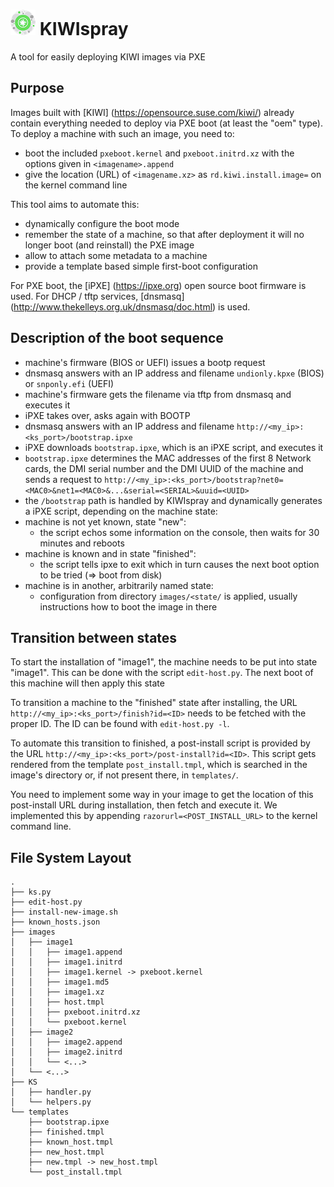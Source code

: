 # ![KIWIspray Logo](kiwispray80.gif) KIWIspray

A tool for easily deploying KIWI images via PXE

## Purpose

Images built with [KIWI] (https://opensource.suse.com/kiwi/) already contain everything needed to deploy via PXE boot (at least the "oem" type). To deploy a machine with such an image, you need to:

   * boot the included `pxeboot.kernel` and `pxeboot.initrd.xz` with the options given in `<imagename>.append`
   * give the location (URL) of `<imagename.xz>` as `rd.kiwi.install.image=` on the kernel command line

This tool aims to automate this:

   * dynamically configure the boot mode
   * remember the state of a machine, so that after deployment it will no longer boot (and reinstall) the PXE image
   * allow to attach some metadata to a machine
   * provide a template based simple first-boot configuration

For PXE boot, the [iPXE] (https://ipxe.org) open source boot firmware is used.
For DHCP / tftp services, [dnsmasq] (http://www.thekelleys.org.uk/dnsmasq/doc.html) is used.

## Description of the boot sequence

   * machine's firmware (BIOS or UEFI) issues a bootp request
   * dnsmasq answers with an IP address and filename `undionly.kpxe` (BIOS) or `snponly.efi` (UEFI)
   * machine's firmware gets the filename via tftp from dnsmasq and executes it
   * iPXE takes over, asks again with BOOTP
   * dnsmasq answers with an IP address and filename `http://<my_ip>:<ks_port>/bootstrap.ipxe`
   * iPXE downloads `bootstrap.ipxe`, which is an iPXE script, and executes it
   * `bootstrap.ipxe` determines the MAC addresses of the first 8 Network cards, the DMI serial number and the DMI UUID of the machine and sends a request to `http://<my_ip>:<ks_port>/bootstrap?net0=<MAC0>&net1=<MAC0>&...&serial=<SERIAL>&uuid=<UUID>`
   * the `/bootstrap` path is handled by KIWIspray and dynamically generates a iPXE script, depending on the machine state:
   * machine is not yet known, state "new":
      * the script echos some information on the console, then waits for 30 minutes and reboots
   * machine is known and in state "finished":
      * the script tells ipxe to exit which in turn causes the next boot option to be tried (=> boot from disk)
   * machine is in another, arbitrarily named state:
      * configuration from directory `images/<state/` is applied, usually instructions how to boot the image in there

## Transition between states

To start the installation of "image1", the machine needs to be put into state "image1". This can be done with the script `edit-host.py`. The next boot of this machine will then apply this state

To transition a machine to the "finished" state after installing, the URL `http://<my_ip>:<ks_port>/finish?id=<ID>` needs to be fetched with the proper ID. The ID can be found with `edit-host.py -l`.

To automate this transition to finished, a post-install script is provided by the URL `http://<my_ip>:<ks_port>/post-install?id=<ID>`. This script gets rendered from the template `post_install.tmpl`, which is searched in the image's directory or, if not present there, in `templates/`.

You need to implement some way in your image to get the location of this post-install URL during installation, then fetch and execute it. We implemented this by appending `razorurl=<POST_INSTALL_URL>` to the kernel command line.

## File System Layout

```
.
├── ks.py
├── edit-host.py
├── install-new-image.sh
├── known_hosts.json
├── images
│   ├── image1
│   │   ├── image1.append
│   │   ├── image1.initrd
│   │   ├── image1.kernel -> pxeboot.kernel
│   │   ├── image1.md5
│   │   ├── image1.xz
│   │   ├── host.tmpl
│   │   ├── pxeboot.initrd.xz
│   │   └── pxeboot.kernel
│   ├── image2
│   │   ├── image2.append
│   │   ├── image2.initrd
│   │   └── <...>
│   └── <...>
├── KS
│   ├── handler.py
│   └── helpers.py
└── templates
    ├── bootstrap.ipxe
    ├── finished.tmpl
    ├── known_host.tmpl
    ├── new_host.tmpl
    ├── new.tmpl -> new_host.tmpl
    └── post_install.tmpl
```
